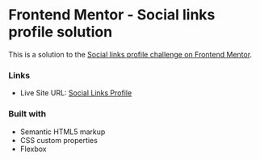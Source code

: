 # Frontend Mentor - Social links profile solution

This is a solution to the [Social links profile challenge on Frontend Mentor](https://www.frontendmentor.io/challenges/social-links-profile-UG32l9m6dQ). 

### Links

- Live Site URL: [Social Links Profile](https://your-live-site-url.com)

### Built with

- Semantic HTML5 markup
- CSS custom properties
- Flexbox